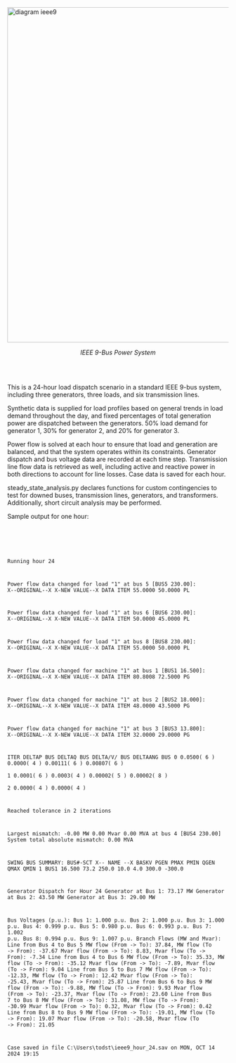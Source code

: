 <img width="763" alt="diagram ieee9" src="https://github.com/user-attachments/assets/9544356d-9bc0-4205-a33d-9b85a78e4df0">
<body><p align="center"><i>IEEE 9-Bus Power System</i></p></body>

<br><br>

  This is a 24-hour load dispatch scenario in a standard IEEE 9-bus system, including three generators, three loads, and six transmission lines.

  Synthetic data is supplied for load profiles based on general trends in load demand throughout the day, and fixed percentages of total generation power are dispatched between the generators. 
50% load demand for generator 1, 30% for generator 2, and 20% for generator 3.

  Power flow is solved at each hour to ensure that load and generation are balanced, and that the system operates within its constraints. Generator dispatch and bus voltage data are recorded at each time step. Transmission line flow data is retrieved as well, including active and reactive power in both directions to account for line losses. Case data is saved for each hour.

  steady_state_analysis.py declares functions for custom contingencies to test for downed buses, transmission lines, generators, and transformers. Additionally, short circuit analysis may be performed.


  Sample output for one hour:

  <br>
<pre>
  <code>

Running hour 24

Power flow data changed for load "1" at bus 5 [BUS5        230.00]:
X--ORIGINAL--X  X-NEW VALUE--X  DATA ITEM
    55.0000         50.0000      PL

Power flow data changed for load "1" at bus 6 [BUS6        230.00]:
X--ORIGINAL--X  X-NEW VALUE--X  DATA ITEM
    50.0000         45.0000      PL

Power flow data changed for load "1" at bus 8 [BUS8        230.00]:
X--ORIGINAL--X  X-NEW VALUE--X  DATA ITEM
    55.0000         50.0000      PL

Power flow data changed for machine "1" at bus 1 [BUS1        16.500]:
X--ORIGINAL--X  X-NEW VALUE--X  DATA ITEM
    80.8008         72.5000      PG

Power flow data changed for machine "1" at bus 2 [BUS2        18.000]:
X--ORIGINAL--X  X-NEW VALUE--X  DATA ITEM
    48.0000         43.5000      PG

Power flow data changed for machine "1" at bus 3 [BUS3        13.800]:
X--ORIGINAL--X  X-NEW VALUE--X  DATA ITEM
    32.0000         29.0000      PG

ITER       DELTAP      BUS         DELTAQ      BUS        DELTA/V/      BUS       DELTAANG      BUS
 0         0.0500(      6     )    0.0000(      4     )
                                                           0.00111(      6     )   0.00807(      6     )      
 1         0.0001(      6     )    0.0003(      4     )
                                                           0.00002(      5     )   0.00002(      8     )      
 2         0.0000(      4     )    0.0000(      4     )


Reached tolerance in 2 iterations

Largest mismatch:     -0.00 MW      0.00 Mvar      0.00 MVA at bus 4 [BUS4        230.00]
System total absolute mismatch:                    0.00 MVA

SWING BUS SUMMARY:
 BUS#-SCT X-- NAME --X BASKV      PGEN     PMAX    PMIN      QGEN     QMAX    QMIN
    1     BUS1        16.500      73.2    250.0    10.0       4.0    300.0  -300.0
    
Generator Dispatch for Hour 24
Generator at Bus 1: 73.17 MW
Generator at Bus 2: 43.50 MW
Generator at Bus 3: 29.00 MW

Bus Voltages (p.u.):
Bus 1: 1.000 p.u.
Bus 2: 1.000 p.u.
Bus 3: 1.000 p.u.
Bus 4: 0.999 p.u.
Bus 5: 0.980 p.u.
Bus 6: 0.993 p.u.
Bus 7: 1.002 p.u.
Bus 8: 0.994 p.u.
Bus 9: 1.007 p.u.
Branch Flows (MW and Mvar):
Line from Bus 4 to Bus 5
  MW flow (From -> To): 37.84, MW flow (To -> From): -37.67
  Mvar flow (From -> To): 8.83, Mvar flow (To -> From): -7.34
Line from Bus 4 to Bus 6
  MW flow (From -> To): 35.33, MW flow (To -> From): -35.12
  Mvar flow (From -> To): -7.89, Mvar flow (To -> From): 9.04
Line from Bus 5 to Bus 7
  MW flow (From -> To): -12.33, MW flow (To -> From): 12.42
  Mvar flow (From -> To): -25.43, Mvar flow (To -> From): 25.87
Line from Bus 6 to Bus 9
  MW flow (From -> To): -9.88, MW flow (To -> From): 9.93
  Mvar flow (From -> To): -23.37, Mvar flow (To -> From): 23.60
Line from Bus 7 to Bus 8
  MW flow (From -> To): 31.08, MW flow (To -> From): -30.99
  Mvar flow (From -> To): 0.32, Mvar flow (To -> From): 0.42
Line from Bus 8 to Bus 9
  MW flow (From -> To): -19.01, MW flow (To -> From): 19.07
  Mvar flow (From -> To): -20.58, Mvar flow (To -> From): 21.05

Case saved in file C:\Users\todst\ieee9_hour_24.sav on MON, OCT 14 2024  19:15

</code>
</pre>
